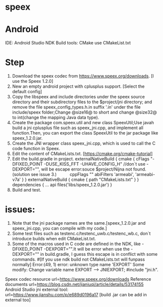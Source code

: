 # speex

# Android
IDE:					Android Studio
NDK Build tools:		CMake use CMakeList.txt

# Step
1. Download the speex codec from https://www.speex.org/downloads. [I use the Speex 1.2.0]
2. New an empty android project with cplusplus support. [Select the default config]
3. Copy the libspeex and include directories under the speex source directory and their subdirectory files to the $project/jni directory;
and remove the file speex_config_types.h.in suffix '.in' under the file include/speex folder;Change @size16@ to short and change @size32@ to int(change the mapping Java data type).
4. Create the package com.speex.util and new class SpeexUtil;Use javah build a jni cplusplus file such as speex_jni.cpp, and implement all function.Then, you can export the class SpeexUtil to the jar package like speex_1.2.0.jar.
5. Create the JNI wrapper class speex_jni.cpp, which is used to call the C code function in Speex.
6. Edit the content of CMakeLists.txt. [https://cmake.org/cmake-tutorial]
7. Edit the build.gradle in project.
	externalNativeBuild {
		cmake {
			cFlags "-DFIXED_POINT -DUSE_KISS_FFT -UHAVE_CONFIG_H" //don`t use -DEXPORT=\"\", will be escape error:souce $project/Nijna not found.(solution see issue 3.)
           	cppFlags ""
            abiFilters 'armeabi', 'armeabi-v7a'
            }
        }
		externalNativeBuild {
        cmake {
            path "CMakeLists.txt"
        }
    }
dependencies {
    ...
    api files('libs/speex_1.2.0.jar')
}
8. Build and test.

# issues:
1. Note that the jni package names are the same.[speex_1.2.0.jar and speex_jni.cpp, you can compile with my code.]
2. Some test files such as testenc.c/testenc_uwb.c/testenc_wb.c, don`t introduce builds when edit CMakeList.txt.
3. Some of the macros used in C code are defined in the NDK, like -DFIXED_POINT -DEXPORT="".It will be error when use the -DEXPORT=\"\"
in build.gradle, I guess this escape is in conflict with some commands.
#[If you use ndk build not CMakeLists.txt will funpass normally]
Error:(49, 1) error: unknown type name 'EXPORT'
Some modify:
	Change variable name EXPORT --> JNIEXPORT;
	#include "jni.h".
	
Speex codec resource url=https://www.speex.org/downloads
Reference documents url=https://blog.csdn.net/jianiuqi/article/details/53174155
Android Studio jni external tool: url=https://www.jianshu.com/p/e689d0196a17
[build .jar can be add in external too]

	
